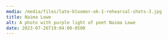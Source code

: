 ```yaml
---
media: /media/files/late-bloomer-ok-1-rehearsal-shots-3.jpg
title: Naima Lowe
alt: A photo with purple light of poet Naima Lowe
date: 2023-07-26T19:04:00-0500
---
```

